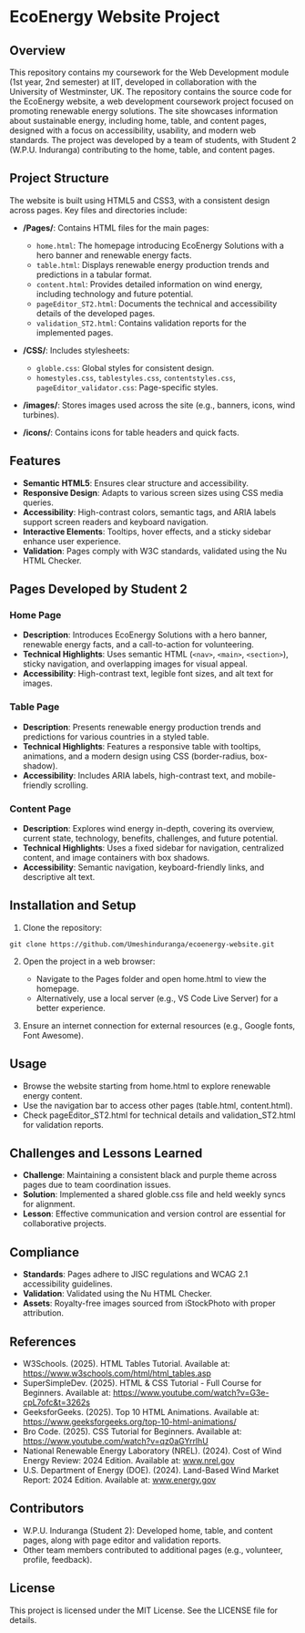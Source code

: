 

# EcoEnergy Website Project

## Overview
This repository contains my coursework for the Web Development module (1st year, 2nd semester) at IIT, developed in collaboration with the University of Westminster, UK.
The repository contains the source code for the EcoEnergy website, a web development coursework project focused on promoting renewable energy solutions. The site showcases information about sustainable energy, including home, table, and content pages, designed with a focus on accessibility, usability, and modern web standards. The project was developed by a team of students, with Student 2 (W.P.U. Induranga) contributing to the home, table, and content pages.

## Project Structure
The website is built using HTML5 and CSS3, with a consistent design across pages. Key files and directories include:

- **/Pages/**: Contains HTML files for the main pages:
  - `home.html`: The homepage introducing EcoEnergy Solutions with a hero banner and renewable energy facts.
  - `table.html`: Displays renewable energy production trends and predictions in a tabular format.
  - `content.html`: Provides detailed information on wind energy, including technology and future potential.
  - `pageEditor_ST2.html`: Documents the technical and accessibility details of the developed pages.
  - `validation_ST2.html`: Contains validation reports for the implemented pages.

- **/CSS/**: Includes stylesheets:
  - `globle.css`: Global styles for consistent design.
  - `homestyles.css`, `tablestyles.css`, `contentstyles.css`, `pageEditor_validator.css`: Page-specific styles.

- **/images/**: Stores images used across the site (e.g., banners, icons, wind turbines).
- **/icons/**: Contains icons for table headers and quick facts.

## Features

- **Semantic HTML5**: Ensures clear structure and accessibility.
- **Responsive Design**: Adapts to various screen sizes using CSS media queries.
- **Accessibility**: High-contrast colors, semantic tags, and ARIA labels support screen readers and keyboard navigation.
- **Interactive Elements**: Tooltips, hover effects, and a sticky sidebar enhance user experience.
- **Validation**: Pages comply with W3C standards, validated using the Nu HTML Checker.

## Pages Developed by Student 2

### Home Page
- **Description**: Introduces EcoEnergy Solutions with a hero banner, renewable energy facts, and a call-to-action for volunteering.
- **Technical Highlights**: Uses semantic HTML (`<nav>`, `<main>`, `<section>`), sticky navigation, and overlapping images for visual appeal.
- **Accessibility**: High-contrast text, legible font sizes, and alt text for images.

### Table Page
- **Description**: Presents renewable energy production trends and predictions for various countries in a styled table.
- **Technical Highlights**: Features a responsive table with tooltips, animations, and a modern design using CSS (border-radius, box-shadow).
- **Accessibility**: Includes ARIA labels, high-contrast text, and mobile-friendly scrolling.

### Content Page
- **Description**: Explores wind energy in-depth, covering its overview, current state, technology, benefits, challenges, and future potential.
- **Technical Highlights**: Uses a fixed sidebar for navigation, centralized content, and image containers with box shadows.
- **Accessibility**: Semantic navigation, keyboard-friendly links, and descriptive alt text.

## Installation and Setup

1. Clone the repository:
```
git clone https://github.com/Umeshinduranga/ecoenergy-website.git
```

2. Open the project in a web browser:
   - Navigate to the Pages folder and open home.html to view the homepage.
   - Alternatively, use a local server (e.g., VS Code Live Server) for a better experience.

3. Ensure an internet connection for external resources (e.g., Google fonts, Font Awesome).

## Usage
- Browse the website starting from home.html to explore renewable energy content.
- Use the navigation bar to access other pages (table.html, content.html).
- Check pageEditor_ST2.html for technical details and validation_ST2.html for validation reports.

## Challenges and Lessons Learned
- **Challenge**: Maintaining a consistent black and purple theme across pages due to team coordination issues.
- **Solution**: Implemented a shared globle.css file and held weekly syncs for alignment.
- **Lesson**: Effective communication and version control are essential for collaborative projects.

## Compliance
- **Standards**: Pages adhere to JISC regulations and WCAG 2.1 accessibility guidelines.
- **Validation**: Validated using the Nu HTML Checker.
- **Assets**: Royalty-free images sourced from iStockPhoto with proper attribution.

## References
- W3Schools. (2025). HTML Tables Tutorial. Available at: https://www.w3schools.com/html/html_tables.asp
- SuperSimpleDev. (2025). HTML & CSS Tutorial - Full Course for Beginners. Available at: https://www.youtube.com/watch?v=G3e-cpL7ofc&t=3262s
- GeeksforGeeks. (2025). Top 10 HTML Animations. Available at: https://www.geeksforgeeks.org/top-10-html-animations/
- Bro Code. (2025). CSS Tutorial for Beginners. Available at: https://www.youtube.com/watch?v=qz0aGYrrlhU
- National Renewable Energy Laboratory (NREL). (2024). Cost of Wind Energy Review: 2024 Edition. Available at: www.nrel.gov
- U.S. Department of Energy (DOE). (2024). Land-Based Wind Market Report: 2024 Edition. Available at: www.energy.gov

## Contributors
- W.P.U. Induranga (Student 2): Developed home, table, and content pages, along with page editor and validation reports.
- Other team members contributed to additional pages (e.g., volunteer, profile, feedback).

## License
This project is licensed under the MIT License. See the LICENSE file for details.


